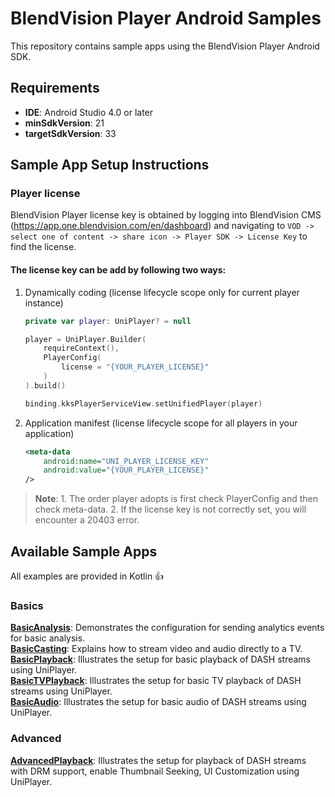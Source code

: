 # BlendVision Player Android Samples

This repository contains sample apps using the BlendVision Player Android SDK.

## Requirements

- **IDE**: Android Studio 4.0 or later
- **minSdkVersion**: 21
- **targetSdkVersion**: 33

## Sample App Setup Instructions

### Player license
BlendVision Player license key is obtained by logging into BlendVision CMS (https://app.one.blendvision.com/en/dashboard) and navigating to `VOD -> select one of content -> share icon -> Player SDK -> License Key` to find the license.

#### The license key can be add by following two ways:
1. Dynamically coding (license lifecycle scope only for current player instance)
    ```kotlin
    private var player: UniPlayer? = null
    
    player = UniPlayer.Builder(
        requireContext(),
        PlayerConfig(
            license = "{YOUR_PLAYER_LICENSE}"
        )
    ).build()
    
    binding.kksPlayerServiceView.setUnifiedPlayer(player)
    ```
2. Application manifest (license lifecycle scope for all players in your application)
    ```xml
    <meta-data 
        android:name="UNI_PLAYER_LICENSE_KEY" 
        android:value="{YOUR_PLAYER_LICENSE}"
    />
    ```

> **Note**:
>     1. The order player adopts is first check PlayerConfig and then check meta-data.
>     2. If the license key is not correctly set, you will encounter a 20403 error.

## Available Sample Apps

All examples are provided in Kotlin :+1:

### Basics

[**BasicAnalysis**](https://github.com/BlendVision/Android-Player-SDK/tree/main/BasicAnalysis):
Demonstrates the configuration for sending analytics events for basic analysis.  
[**BasicCasting**](https://github.com/BlendVision/Android-Player-SDK/tree/main/BasicCasting):
Explains how to stream video and audio directly to a TV.  
[**BasicPlayback**](https://github.com/BlendVision/Android-Player-SDK/tree/main/BasicPlayback):
Illustrates the setup for basic playback of DASH streams using UniPlayer.  
[**BasicTVPlayback**](https://github.com/BlendVision/Android-Player-SDK/tree/main/BasicTVPlayback):
Illustrates the setup for basic TV playback of DASH streams using UniPlayer.  
[**BasicAudio**](https://github.com/BlendVision/Android-Player-SDK/tree/main/BasicAudio):
Illustrates the setup for basic audio of DASH streams using UniPlayer.

### Advanced

[**AdvancedPlayback**](https://github.com/BlendVision/Android-Player-SDK/tree/main/AdvancedPlayback): Illustrates
the setup for playback of DASH streams with DRM support, enable Thumbnail Seeking, UI Customization
using UniPlayer.


